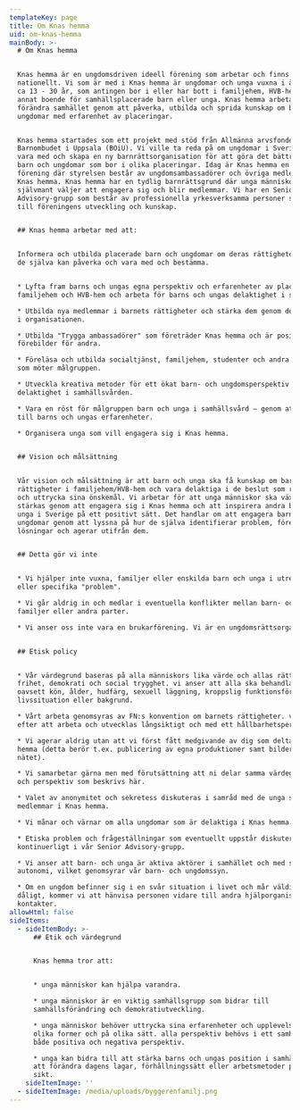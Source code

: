 ```yaml
---
templateKey: page
title: Om Knas hemma
uid: om-knas-hemma
mainBody: >-
  # Om Knas hemma


  Knas hemma är en ungdomsdriven ideell förening som arbetar och finns
  nationellt. Vi som är med i Knas hemma är ungdomar och unga vuxna i åldrarna
  ca 13 - 30 år, som antingen bor i eller har bott i familjehem, HVB-hem, eller
  annat boende för samhällsplacerade barn eller unga. Knas hemma arbetar med att
  förändra samhället genom att påverka, utbilda och sprida kunskap om barn och
  ungdomar med erfarenhet av placeringar.


  Knas hemma startades som ett projekt med stöd från Allmänna arvsfonden 2013 på
  Barnombudet i Uppsala (BOiU). Vi ville ta reda på om ungdomar i Sverige ville
  vara med och skapa en ny barnrättsorganisation för att göra det bättre för
  barn och ungdomar som bor i olika placeringar. Idag är Knas hemma en ideell
  förening där styrelsen består av ungdomsambassadörer och övriga medlemmar i
  Knas hemma. Knas hemma har en tydlig barnrättsgrund där unga människor
  självmant väljer att engagera sig och blir medlemmar. Vi har en Senior
  Advisory-grupp som består av professionella yrkesverksamma personer som bidrar
  till föreningens utveckling och kunskap.


  ## Knas hemma arbetar med att:


  Informera och utbilda placerade barn och ungdomar om deras rättigheter, så att
  de själva kan påverka och vara med och bestämma.


  * Lyfta fram barns och ungas egna perspektiv och erfarenheter av placering i
  familjehem och HVB-hem och arbeta för barns och ungas delaktighet i samhället.

  * Utbilda nya medlemmar i barnets rättigheter och stärka dem genom delaktighet
  i organisationen.

  * Utbilda "Trygga ambassadörer" som företräder Knas hemma och är positiva
  förebilder för andra.

  * Föreläsa och utbilda socialtjänst, familjehem, studenter och andra aktörer
  som möter målgruppen.

  * Utveckla kreativa metoder för ett ökat barn- och ungdomsperspektiv och
  delaktighet i samhällsvården.

  * Vara en röst för målgruppen barn och unga i samhällsvård – genom att lyssna
  till barns och ungas erfarenheter.

  * Organisera unga som vill engagera sig i Knas hemma.


  ## Vision och målsättning


  Vår vision och målsättning är att barn och unga ska få kunskap om barnets
  rättigheter i familjehem/HVB-hem och vara delaktiga i de beslut som rör dem
  och uttrycka sina önskemål. Vi arbetar för att unga människor ska växa och
  stärkas genom att engagera sig i Knas hemma och att inspirera andra barn och
  unga i Sverige på ett positivt sätt. Det handlar om att engagera barn och
  ungdomar genom att lyssna på hur de själva identifierar problem, föreslår
  lösningar och agerar utifrån dem.


  ## Detta gör vi inte


  * Vi hjälper inte vuxna, familjer eller enskilda barn och unga i utredningar
  eller specifika "problem".

  * Vi går aldrig in och medlar i eventuella konflikter mellan barn- och unga,
  familjer eller andra parter.

  * Vi anser oss inte vara en brukarförening. Vi är en ungdomsrättsorganisation.


  ## Etisk policy


  * Vår värdegrund baseras på alla människors lika värde och allas rätt till
  frihet, demokrati och social trygghet. vi anser att alla ska behandlas lika
  oavsett kön, ålder, hudfärg, sexuell läggning, kroppslig funktionsförmåga,
  livssituation eller bakgrund.

  * Vårt arbeta genomsyras av FN:s konvention om barnets rättigheter. vi strävar
  efter att arbeta och utvecklas långsiktigt och med ett hållbarhetsperspektiv.

  * Vi agerar aldrig utan att vi först fått medgivande av dig som deltar i Knas
  hemma (detta berör t.ex. publicering av egna produktioner samt bilder på
  nätet).

  * Vi samarbetar gärna men med förutsättning att ni delar samma värdegrunder
  och perspektiv som beskrivs här.

  * Valet av anonymitet och sekretess diskuteras i samråd med de unga som är
  medlemmar i Knas hemma.

  * Vi månar och värnar om alla ungdomar som är delaktiga i Knas hemma.

  * Etiska problem och frågeställningar som eventuellt uppstår diskuteras
  kontinuerligt i vår Senior Advisory-grupp.

  * Vi anser att barn- och unga är aktiva aktörer i samhället och med stor
  autonomi, vilket genomsyrar vår barn- och ungdomssyn.

  * Om en ungdom befinner sig i en svår situation i livet och mår väldigt
  dåligt, kommer vi att hänvisa personen vidare till andra hjälporganisation och
  kontakter.
allowHtml: false
sideItems:
  - sideItemBody: >-
      ## Etik och värdegrund


      Knas hemma tror att:


      * unga människor kan hjälpa varandra.

      * unga människor är en viktig samhällsgrupp som bidrar till
      samhällsförändring och demokratiutveckling.

      * unga människor behöver uttrycka sina erfarenheter och upplevelser i
      olika former och på olika sätt. alla perspektiv behövs i ett samhälle –
      både positiva och negativa perspektiv.

      * unga kan bidra till att stärka barns och ungas position i samhället och
      att förändra dagens lagar, förhållningssätt eller arbetsmetoder på längre
      sikt.
    sideItemImage: ''
  - sideItemImage: /media/uploads/byggerenfamilj.png
---
```


